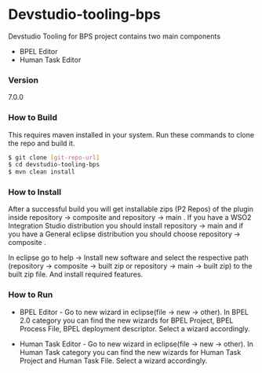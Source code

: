 # Devstudio-tooling-bps

Devstudio Tooling for BPS project contains two main components

  - BPEL Editor
  - Human Task Editor

### Version
7.0.0

### How to Build
This requires maven installed in your system. Run these commands to clone the repo and build it.
```sh
$ git clone [git-repo-url]
$ cd devstudio-tooling-bps
$ mvn clean install
```
### How to Install

After a successful build you will get installable zips (P2 Repos) of the plugin inside repository -> composite and repository -> main . If you have a WSO2 Integration Studio distribution you should install repository -> main and if you have a General eclipse distribution you should choose repository -> composite . 

In eclipse go to help -> Install new software and select the respective path (repository -> composite -> built zip or repository -> main -> built zip)  to the built zip file. And install required features.

### How to Run

- BPEL Editor - Go to new wizard in eclipse(file -> new -> other). In BPEL 2.0 category you can find the new wizards for BPEL Project, BPEL Process File, BPEL deployment descriptor. Select a wizard accordingly.

- Human Task Editor - Go to new wizard in eclipse(file -> new -> other). In Human Task category you can find the new wizards for Human Task Project and Human Task File. Select a wizard accordingly.



